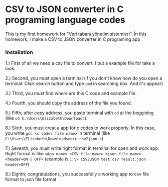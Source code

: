 # CSV to JSON converter in C programing language codes

This is my first homework for "Veri tabanı yönetim sistemleri". İn this homework, i make a CSV to JSON converter in C programing app

### Installation

1.) First of all we need a csv file to convert. I put a example file for take a look.

2.) Second, you must open a terminal (if you don't know how do you open a terminal. Click search button and type `cmd` in searching box. And it's appear)

3.) Third, you must find where are this C code and example file.

4.) Fourth, you should copy the address of the file you found.

5.) Fifth; after copy address, you paste terminal with `cd` at the beggining (like `cd C:\Users\Elizabeth\Downloads`).

6.) Sixth, you must creat a app for c codes to work properly. İn this case, you write `gcc <c codes file name>` in terminal (like `C:\Users\Elizabeth\Downloads>gcc csv2json.c`)

7.) Seventh, you must write right format in terminal for open and work app. Right format is like `<App name> <CSV file name> <json file name> <header=ON | OFF>` (example is `C:\> CSV2JSON test.csv result.json header=OFF`)

8.) Eighth; congratulations, you successfully a working app to csv file format to json file format

